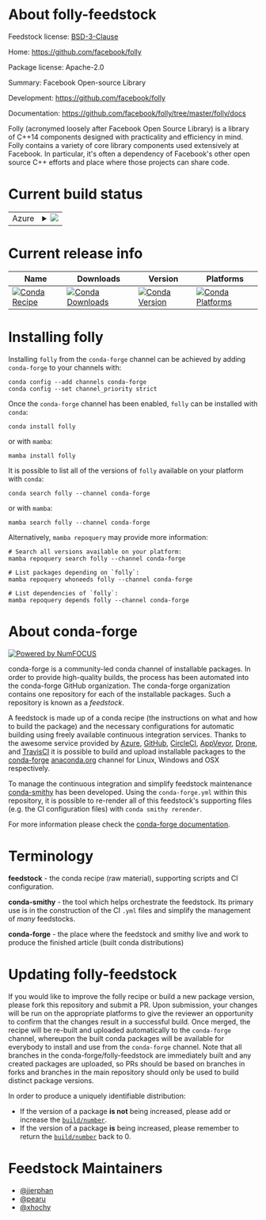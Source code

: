 About folly-feedstock
=====================

Feedstock license: [BSD-3-Clause](https://github.com/conda-forge/folly-feedstock/blob/main/LICENSE.txt)

Home: https://github.com/facebook/folly

Package license: Apache-2.0

Summary: Facebook Open-source Library

Development: https://github.com/facebook/folly

Documentation: https://github.com/facebook/folly/tree/master/folly/docs

Folly (acronymed loosely after Facebook Open Source Library) is a
library of C++14 components designed with practicality and
efficiency in mind. Folly contains a variety of core library
components used extensively at Facebook. In particular, it's often
a dependency of Facebook's other open source C++ efforts and place
where those projects can share code.


Current build status
====================


<table>
    
  <tr>
    <td>Azure</td>
    <td>
      <details>
        <summary>
          <a href="https://dev.azure.com/conda-forge/feedstock-builds/_build/latest?definitionId=13658&branchName=main">
            <img src="https://dev.azure.com/conda-forge/feedstock-builds/_apis/build/status/folly-feedstock?branchName=main">
          </a>
        </summary>
        <table>
          <thead><tr><th>Variant</th><th>Status</th></tr></thead>
          <tbody><tr>
              <td>linux_64_folly_build_extNonelibboost_devel1.82.0</td>
              <td>
                <a href="https://dev.azure.com/conda-forge/feedstock-builds/_build/latest?definitionId=13658&branchName=main">
                  <img src="https://dev.azure.com/conda-forge/feedstock-builds/_apis/build/status/folly-feedstock?branchName=main&jobName=linux&configuration=linux%20linux_64_folly_build_extNonelibboost_devel1.82.0" alt="variant">
                </a>
              </td>
            </tr><tr>
              <td>linux_64_folly_build_extNonelibboost_devel1.84.0</td>
              <td>
                <a href="https://dev.azure.com/conda-forge/feedstock-builds/_build/latest?definitionId=13658&branchName=main">
                  <img src="https://dev.azure.com/conda-forge/feedstock-builds/_apis/build/status/folly-feedstock?branchName=main&jobName=linux&configuration=linux%20linux_64_folly_build_extNonelibboost_devel1.84.0" alt="variant">
                </a>
              </td>
            </tr><tr>
              <td>linux_64_folly_build_extjemalloclibboost_devel1.82.0</td>
              <td>
                <a href="https://dev.azure.com/conda-forge/feedstock-builds/_build/latest?definitionId=13658&branchName=main">
                  <img src="https://dev.azure.com/conda-forge/feedstock-builds/_apis/build/status/folly-feedstock?branchName=main&jobName=linux&configuration=linux%20linux_64_folly_build_extjemalloclibboost_devel1.82.0" alt="variant">
                </a>
              </td>
            </tr><tr>
              <td>linux_64_folly_build_extjemalloclibboost_devel1.84.0</td>
              <td>
                <a href="https://dev.azure.com/conda-forge/feedstock-builds/_build/latest?definitionId=13658&branchName=main">
                  <img src="https://dev.azure.com/conda-forge/feedstock-builds/_apis/build/status/folly-feedstock?branchName=main&jobName=linux&configuration=linux%20linux_64_folly_build_extjemalloclibboost_devel1.84.0" alt="variant">
                </a>
              </td>
            </tr><tr>
              <td>linux_aarch64_folly_build_extNonelibboost_devel1.82.0</td>
              <td>
                <a href="https://dev.azure.com/conda-forge/feedstock-builds/_build/latest?definitionId=13658&branchName=main">
                  <img src="https://dev.azure.com/conda-forge/feedstock-builds/_apis/build/status/folly-feedstock?branchName=main&jobName=linux&configuration=linux%20linux_aarch64_folly_build_extNonelibboost_devel1.82.0" alt="variant">
                </a>
              </td>
            </tr><tr>
              <td>linux_aarch64_folly_build_extNonelibboost_devel1.84.0</td>
              <td>
                <a href="https://dev.azure.com/conda-forge/feedstock-builds/_build/latest?definitionId=13658&branchName=main">
                  <img src="https://dev.azure.com/conda-forge/feedstock-builds/_apis/build/status/folly-feedstock?branchName=main&jobName=linux&configuration=linux%20linux_aarch64_folly_build_extNonelibboost_devel1.84.0" alt="variant">
                </a>
              </td>
            </tr><tr>
              <td>linux_aarch64_folly_build_extjemalloclibboost_devel1.82.0</td>
              <td>
                <a href="https://dev.azure.com/conda-forge/feedstock-builds/_build/latest?definitionId=13658&branchName=main">
                  <img src="https://dev.azure.com/conda-forge/feedstock-builds/_apis/build/status/folly-feedstock?branchName=main&jobName=linux&configuration=linux%20linux_aarch64_folly_build_extjemalloclibboost_devel1.82.0" alt="variant">
                </a>
              </td>
            </tr><tr>
              <td>linux_aarch64_folly_build_extjemalloclibboost_devel1.84.0</td>
              <td>
                <a href="https://dev.azure.com/conda-forge/feedstock-builds/_build/latest?definitionId=13658&branchName=main">
                  <img src="https://dev.azure.com/conda-forge/feedstock-builds/_apis/build/status/folly-feedstock?branchName=main&jobName=linux&configuration=linux%20linux_aarch64_folly_build_extjemalloclibboost_devel1.84.0" alt="variant">
                </a>
              </td>
            </tr><tr>
              <td>linux_ppc64le_folly_build_extNonelibboost_devel1.82.0</td>
              <td>
                <a href="https://dev.azure.com/conda-forge/feedstock-builds/_build/latest?definitionId=13658&branchName=main">
                  <img src="https://dev.azure.com/conda-forge/feedstock-builds/_apis/build/status/folly-feedstock?branchName=main&jobName=linux&configuration=linux%20linux_ppc64le_folly_build_extNonelibboost_devel1.82.0" alt="variant">
                </a>
              </td>
            </tr><tr>
              <td>linux_ppc64le_folly_build_extNonelibboost_devel1.84.0</td>
              <td>
                <a href="https://dev.azure.com/conda-forge/feedstock-builds/_build/latest?definitionId=13658&branchName=main">
                  <img src="https://dev.azure.com/conda-forge/feedstock-builds/_apis/build/status/folly-feedstock?branchName=main&jobName=linux&configuration=linux%20linux_ppc64le_folly_build_extNonelibboost_devel1.84.0" alt="variant">
                </a>
              </td>
            </tr><tr>
              <td>linux_ppc64le_folly_build_extjemalloclibboost_devel1.82.0</td>
              <td>
                <a href="https://dev.azure.com/conda-forge/feedstock-builds/_build/latest?definitionId=13658&branchName=main">
                  <img src="https://dev.azure.com/conda-forge/feedstock-builds/_apis/build/status/folly-feedstock?branchName=main&jobName=linux&configuration=linux%20linux_ppc64le_folly_build_extjemalloclibboost_devel1.82.0" alt="variant">
                </a>
              </td>
            </tr><tr>
              <td>linux_ppc64le_folly_build_extjemalloclibboost_devel1.84.0</td>
              <td>
                <a href="https://dev.azure.com/conda-forge/feedstock-builds/_build/latest?definitionId=13658&branchName=main">
                  <img src="https://dev.azure.com/conda-forge/feedstock-builds/_apis/build/status/folly-feedstock?branchName=main&jobName=linux&configuration=linux%20linux_ppc64le_folly_build_extjemalloclibboost_devel1.84.0" alt="variant">
                </a>
              </td>
            </tr><tr>
              <td>osx_64_folly_build_extNonelibboost_devel1.82.0</td>
              <td>
                <a href="https://dev.azure.com/conda-forge/feedstock-builds/_build/latest?definitionId=13658&branchName=main">
                  <img src="https://dev.azure.com/conda-forge/feedstock-builds/_apis/build/status/folly-feedstock?branchName=main&jobName=osx&configuration=osx%20osx_64_folly_build_extNonelibboost_devel1.82.0" alt="variant">
                </a>
              </td>
            </tr><tr>
              <td>osx_64_folly_build_extNonelibboost_devel1.84.0</td>
              <td>
                <a href="https://dev.azure.com/conda-forge/feedstock-builds/_build/latest?definitionId=13658&branchName=main">
                  <img src="https://dev.azure.com/conda-forge/feedstock-builds/_apis/build/status/folly-feedstock?branchName=main&jobName=osx&configuration=osx%20osx_64_folly_build_extNonelibboost_devel1.84.0" alt="variant">
                </a>
              </td>
            </tr><tr>
              <td>osx_64_folly_build_extjemalloclibboost_devel1.82.0</td>
              <td>
                <a href="https://dev.azure.com/conda-forge/feedstock-builds/_build/latest?definitionId=13658&branchName=main">
                  <img src="https://dev.azure.com/conda-forge/feedstock-builds/_apis/build/status/folly-feedstock?branchName=main&jobName=osx&configuration=osx%20osx_64_folly_build_extjemalloclibboost_devel1.82.0" alt="variant">
                </a>
              </td>
            </tr><tr>
              <td>osx_64_folly_build_extjemalloclibboost_devel1.84.0</td>
              <td>
                <a href="https://dev.azure.com/conda-forge/feedstock-builds/_build/latest?definitionId=13658&branchName=main">
                  <img src="https://dev.azure.com/conda-forge/feedstock-builds/_apis/build/status/folly-feedstock?branchName=main&jobName=osx&configuration=osx%20osx_64_folly_build_extjemalloclibboost_devel1.84.0" alt="variant">
                </a>
              </td>
            </tr><tr>
              <td>osx_arm64_folly_build_extNonelibboost_devel1.82.0</td>
              <td>
                <a href="https://dev.azure.com/conda-forge/feedstock-builds/_build/latest?definitionId=13658&branchName=main">
                  <img src="https://dev.azure.com/conda-forge/feedstock-builds/_apis/build/status/folly-feedstock?branchName=main&jobName=osx&configuration=osx%20osx_arm64_folly_build_extNonelibboost_devel1.82.0" alt="variant">
                </a>
              </td>
            </tr><tr>
              <td>osx_arm64_folly_build_extNonelibboost_devel1.84.0</td>
              <td>
                <a href="https://dev.azure.com/conda-forge/feedstock-builds/_build/latest?definitionId=13658&branchName=main">
                  <img src="https://dev.azure.com/conda-forge/feedstock-builds/_apis/build/status/folly-feedstock?branchName=main&jobName=osx&configuration=osx%20osx_arm64_folly_build_extNonelibboost_devel1.84.0" alt="variant">
                </a>
              </td>
            </tr><tr>
              <td>osx_arm64_folly_build_extjemalloclibboost_devel1.82.0</td>
              <td>
                <a href="https://dev.azure.com/conda-forge/feedstock-builds/_build/latest?definitionId=13658&branchName=main">
                  <img src="https://dev.azure.com/conda-forge/feedstock-builds/_apis/build/status/folly-feedstock?branchName=main&jobName=osx&configuration=osx%20osx_arm64_folly_build_extjemalloclibboost_devel1.82.0" alt="variant">
                </a>
              </td>
            </tr><tr>
              <td>osx_arm64_folly_build_extjemalloclibboost_devel1.84.0</td>
              <td>
                <a href="https://dev.azure.com/conda-forge/feedstock-builds/_build/latest?definitionId=13658&branchName=main">
                  <img src="https://dev.azure.com/conda-forge/feedstock-builds/_apis/build/status/folly-feedstock?branchName=main&jobName=osx&configuration=osx%20osx_arm64_folly_build_extjemalloclibboost_devel1.84.0" alt="variant">
                </a>
              </td>
            </tr><tr>
              <td>win_64_libboost_devel1.82.0</td>
              <td>
                <a href="https://dev.azure.com/conda-forge/feedstock-builds/_build/latest?definitionId=13658&branchName=main">
                  <img src="https://dev.azure.com/conda-forge/feedstock-builds/_apis/build/status/folly-feedstock?branchName=main&jobName=win&configuration=win%20win_64_libboost_devel1.82.0" alt="variant">
                </a>
              </td>
            </tr><tr>
              <td>win_64_libboost_devel1.84.0</td>
              <td>
                <a href="https://dev.azure.com/conda-forge/feedstock-builds/_build/latest?definitionId=13658&branchName=main">
                  <img src="https://dev.azure.com/conda-forge/feedstock-builds/_apis/build/status/folly-feedstock?branchName=main&jobName=win&configuration=win%20win_64_libboost_devel1.84.0" alt="variant">
                </a>
              </td>
            </tr>
          </tbody>
        </table>
      </details>
    </td>
  </tr>
</table>

Current release info
====================

| Name | Downloads | Version | Platforms |
| --- | --- | --- | --- |
| [![Conda Recipe](https://img.shields.io/badge/recipe-folly-green.svg)](https://anaconda.org/conda-forge/folly) | [![Conda Downloads](https://img.shields.io/conda/dn/conda-forge/folly.svg)](https://anaconda.org/conda-forge/folly) | [![Conda Version](https://img.shields.io/conda/vn/conda-forge/folly.svg)](https://anaconda.org/conda-forge/folly) | [![Conda Platforms](https://img.shields.io/conda/pn/conda-forge/folly.svg)](https://anaconda.org/conda-forge/folly) |

Installing folly
================

Installing `folly` from the `conda-forge` channel can be achieved by adding `conda-forge` to your channels with:

```
conda config --add channels conda-forge
conda config --set channel_priority strict
```

Once the `conda-forge` channel has been enabled, `folly` can be installed with `conda`:

```
conda install folly
```

or with `mamba`:

```
mamba install folly
```

It is possible to list all of the versions of `folly` available on your platform with `conda`:

```
conda search folly --channel conda-forge
```

or with `mamba`:

```
mamba search folly --channel conda-forge
```

Alternatively, `mamba repoquery` may provide more information:

```
# Search all versions available on your platform:
mamba repoquery search folly --channel conda-forge

# List packages depending on `folly`:
mamba repoquery whoneeds folly --channel conda-forge

# List dependencies of `folly`:
mamba repoquery depends folly --channel conda-forge
```


About conda-forge
=================

[![Powered by
NumFOCUS](https://img.shields.io/badge/powered%20by-NumFOCUS-orange.svg?style=flat&colorA=E1523D&colorB=007D8A)](https://numfocus.org)

conda-forge is a community-led conda channel of installable packages.
In order to provide high-quality builds, the process has been automated into the
conda-forge GitHub organization. The conda-forge organization contains one repository
for each of the installable packages. Such a repository is known as a *feedstock*.

A feedstock is made up of a conda recipe (the instructions on what and how to build
the package) and the necessary configurations for automatic building using freely
available continuous integration services. Thanks to the awesome service provided by
[Azure](https://azure.microsoft.com/en-us/services/devops/), [GitHub](https://github.com/),
[CircleCI](https://circleci.com/), [AppVeyor](https://www.appveyor.com/),
[Drone](https://cloud.drone.io/welcome), and [TravisCI](https://travis-ci.com/)
it is possible to build and upload installable packages to the
[conda-forge](https://anaconda.org/conda-forge) [anaconda.org](https://anaconda.org/)
channel for Linux, Windows and OSX respectively.

To manage the continuous integration and simplify feedstock maintenance
[conda-smithy](https://github.com/conda-forge/conda-smithy) has been developed.
Using the ``conda-forge.yml`` within this repository, it is possible to re-render all of
this feedstock's supporting files (e.g. the CI configuration files) with ``conda smithy rerender``.

For more information please check the [conda-forge documentation](https://conda-forge.org/docs/).

Terminology
===========

**feedstock** - the conda recipe (raw material), supporting scripts and CI configuration.

**conda-smithy** - the tool which helps orchestrate the feedstock.
                   Its primary use is in the construction of the CI ``.yml`` files
                   and simplify the management of *many* feedstocks.

**conda-forge** - the place where the feedstock and smithy live and work to
                  produce the finished article (built conda distributions)


Updating folly-feedstock
========================

If you would like to improve the folly recipe or build a new
package version, please fork this repository and submit a PR. Upon submission,
your changes will be run on the appropriate platforms to give the reviewer an
opportunity to confirm that the changes result in a successful build. Once
merged, the recipe will be re-built and uploaded automatically to the
`conda-forge` channel, whereupon the built conda packages will be available for
everybody to install and use from the `conda-forge` channel.
Note that all branches in the conda-forge/folly-feedstock are
immediately built and any created packages are uploaded, so PRs should be based
on branches in forks and branches in the main repository should only be used to
build distinct package versions.

In order to produce a uniquely identifiable distribution:
 * If the version of a package **is not** being increased, please add or increase
   the [``build/number``](https://docs.conda.io/projects/conda-build/en/latest/resources/define-metadata.html#build-number-and-string).
 * If the version of a package **is** being increased, please remember to return
   the [``build/number``](https://docs.conda.io/projects/conda-build/en/latest/resources/define-metadata.html#build-number-and-string)
   back to 0.

Feedstock Maintainers
=====================

* [@jjerphan](https://github.com/jjerphan/)
* [@pearu](https://github.com/pearu/)
* [@xhochy](https://github.com/xhochy/)

